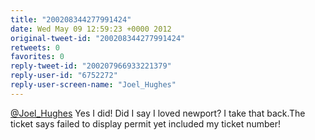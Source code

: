 ```yaml
---
title: "200208344277991424"
date: Wed May 09 12:59:23 +0000 2012
original-tweet-id: "200208344277991424"
retweets: 0
favorites: 0
reply-tweet-id: "200207966933221379"
reply-user-id: "6752272"
reply-user-screen-name: "Joel_Hughes"
---
```

<a href="https://twitter.com/Joel_Hughes">@Joel_Hughes</a> Yes I did! Did I say I loved newport? I take that back.The ticket says failed to display permit yet included my ticket number!
